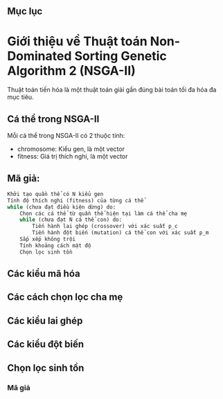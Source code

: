 ## Mục lục

# Giới thiệu về Thuật toán Non-Dominated Sorting Genetic Algorithm 2 (NSGA-II)

Thuật toán tiến hóa là một thuật toán giải gần đúng bài toán tối đa hóa đa mục tiêu.

## Cá thể trong NSGA-II

Mỗi cá thể trong NSGA-II có 2 thuộc tính:

- chromosome: Kiểu gen, là một vector
- fitness: Giá trị thích nghi, là một vector

## Mã giả:

```python
Khởi tạo quần thể có N kiểu gen
Tính độ thích nghi (fitness) của từng cá thể
while (chưa đạt điều kiện dừng) do:
    Chọn các cá thể từ quần thể hiện tại làm cá thể cha mẹ
    while (chưa đạt N cá thể con) do:
        Tiến hành lai ghép (crossover) với xác suất p_c
        Tiến hành đột biến (mutation) cá thể con với xác suất p_m
    Sắp xếp không trội
    Tính khoảng cách mật độ
    Chọn lọc sinh tồn
```

## Các kiểu mã hóa

## Các cách chọn lọc cha mẹ

## Các kiểu lai ghép

## Các kiểu đột biến

## Chọn lọc sinh tồn

### Mã giả

```bash

```
